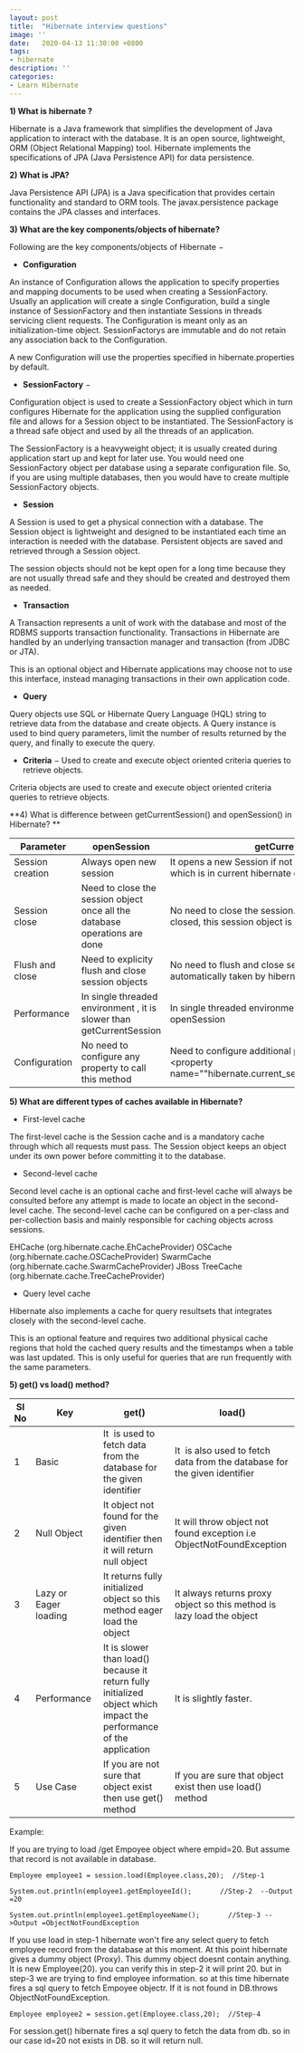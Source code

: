 ```yaml
---
layout: post
title:  "Hibernate interview questions"
image: ''
date:   2020-04-13 11:30:00 +0800
tags:
- hibernate
description: ''
categories:
- Learn Hibernate
---
```



**1) What is hibernate ?**

Hibernate is a Java framework that simplifies the development of Java application to interact with the database. It is an open source, lightweight, ORM (Object Relational Mapping) tool. Hibernate implements the specifications of JPA (Java Persistence API) for data persistence.

**2) What is JPA?**

Java Persistence API (JPA) is a Java specification that provides certain functionality and standard to ORM tools. The javax.persistence package contains the JPA classes and interfaces.


**3) What are the key components/objects of hibernate?**

Following are the key components/objects of Hibernate −

* **Configuration** 

An instance of Configuration allows the application to specify properties and mapping documents to be used when creating a SessionFactory. Usually an application will create a single Configuration, build a single instance of SessionFactory and then instantiate Sessions in threads servicing client requests. The Configuration is meant only as an initialization-time object. SessionFactorys are immutable and do not retain any association back to the Configuration.

A new Configuration will use the properties specified in hibernate.properties by default.

* **SessionFactory** − 

Configuration object is used to create a SessionFactory object which in turn configures Hibernate for the application using the supplied configuration file and allows for a Session object to be instantiated. The SessionFactory is a thread safe object and used by all the threads of an application.

The SessionFactory is a heavyweight object; it is usually created during application start up and kept for later use. You would need one SessionFactory object per database using a separate configuration file. So, if you are using multiple databases, then you would have to create multiple SessionFactory objects.


* **Session** 

A Session is used to get a physical connection with a database. The Session object is lightweight and designed to be instantiated each time an interaction is needed with the database. Persistent objects are saved and retrieved through a Session object.

The session objects should not be kept open for a long time because they are not usually thread safe and they should be created and destroyed them as needed.

* **Transaction** 

A Transaction represents a unit of work with the database and most of the RDBMS supports transaction functionality. Transactions in Hibernate are handled by an underlying transaction manager and transaction (from JDBC or JTA).

This is an optional object and Hibernate applications may choose not to use this interface, instead managing transactions in their own application code.

* **Query** 

Query objects use SQL or Hibernate Query Language (HQL) string to retrieve data from the database and create objects. A Query instance is used to bind query parameters, limit the number of results returned by the query, and finally to execute the query.

* **Criteria** − Used to create and execute object oriented criteria queries to retrieve objects.

Criteria objects are used to create and execute object oriented criteria queries to retrieve objects.

**4) What is difference between getCurrentSession() and openSession() in Hibernate? **


|       Parameter     |                                openSession                                 |                                                    getCurrentSession                                                     |
|---------------------|----------------------------------------------------------------------------|--------------------------------------------------------------------------------------------------------------------------|
|   Session  creation | Always open new session                                                    | It opens a new Session if not exists , else use same session which is in current hibernate context.                      |
|   Session close     | Need to close the session object once all the database operations are done | No need to close the session. Once the session factory is closed, this session object is closed.                         |
|   Flush and close   | Need to explicity flush and close session objects                          | No need to flush and close sessions , since it is automatically taken by hibernate internally.                           |
|   Performance       | In single threaded environment , it is slower than getCurrentSession       | In single threaded environment , it is faster than openSession                                                           |
|   Configuration     | No need to configure any property to call this method                      | Need to configure additional property:</br> <property name=""hibernate.current_session_context_class"">thread</property> |


**5) What are different types of caches available in Hibernate?**

* First-level cache

The first-level cache is the Session cache and is a mandatory cache through which all requests must pass. The Session object keeps an object under its own power before committing it to the database.

* Second-level cache

Second level cache is an optional cache and first-level cache will always be consulted before any attempt is made to locate an object in the second-level cache. The second-level cache can be configured on a per-class and per-collection basis and mainly responsible for caching objects across sessions.

EHCache (org.hibernate.cache.EhCacheProvider)
OSCache (org.hibernate.cache.OSCacheProvider)
SwarmCache (org.hibernate.cache.SwarmCacheProvider)
JBoss TreeCache (org.hibernate.cache.TreeCacheProvider)

* Query level cache

Hibernate also implements a cache for query resultsets that integrates closely with the second-level cache.

This is an optional feature and requires two additional physical cache regions that hold the cached query results and the timestamps when a table was last updated. This is only useful for queries that are run frequently with the same parameters.

**5) get() vs load() method?**

  
| Sl No |          Key           |                                                        get()                                                         |                                   load()                                   |
|-------|------------------------|----------------------------------------------------------------------------------------------------------------------|----------------------------------------------------------------------------|
|     1 | Basic                  | It  is used to fetch data from the database for the given identifier                                                 | It  is also used to fetch data from the database for the given identifier  |
|     2 | Null Object            | It object not found for the given identifier then it will return null object                                         | It will throw object not found exception i.e ObjectNotFoundException       |
|     3 | Lazy or Eager loading  | It returns fully initialized object so this method eager load the object                                             | It always returns proxy object so this method is lazy load the object      |
|     4 | Performance            | It is slower than load() because it return fully initialized object which impact the performance of the application  | It is slightly faster.                                                     |
|     5 | Use Case               | If you are not sure that object exist then use get() method                                                          | If you are sure that object exist then use load() method                   |


Example:

If you are trying to load /get Empoyee object where empid=20. But assume that record is not available in database.

  
  ```Employee employee1 = session.load(Employee.class,20);  //Step-1```
  
  ```System.out.println(employee1.getEmployeeId();       //Step-2  --Output =20```
  
  ```System.out.println(employee1.getEmployeeName();       //Step-3 -->Output =ObjectNotFoundException ```
  
If you use load in step-1 hibernate won't fire any select query to fetch employee record from the database at this moment. At this point hibernate gives a dummy object (Proxy). This dummy object doesnt contain anything. It is new Employee(20). you can verify this in step-2 it will print 20. but in step-3 we are trying to find employee information. so at this time hibernate fires a sql query to fetch Empoyee objectr. If it is not found in DB.throws ObjectNotFoundException.

  ```Employee employee2 = session.get(Employee.class,20);  //Step-4  ```
  
For session.get() hibernate fires a sql query to fetch the data from db. so in our case id=20 not exists in DB. so it will return null.
